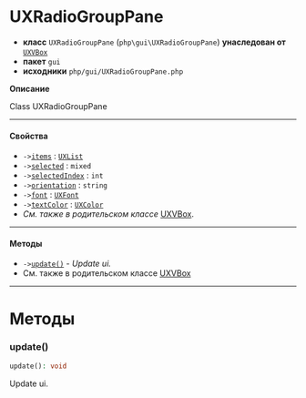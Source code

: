 # UXRadioGroupPane

- **класс** `UXRadioGroupPane` (`php\gui\UXRadioGroupPane`) **унаследован от** [`UXVBox`](https://github.com/jphp-group/jphp-gui-ext/blob/master/jphp-gui-ext/api-docs/classes/php/gui/layout/UXVBox.ru.md)
- **пакет** `gui`
- **исходники** `php/gui/UXRadioGroupPane.php`

**Описание**

Class UXRadioGroupPane

---

#### Свойства

- `->`[`items`](#prop-items) : [`UXList`](https://github.com/jphp-group/jphp-gui-ext/blob/master/jphp-gui-ext/api-docs/classes/php/gui/UXList.ru.md)
- `->`[`selected`](#prop-selected) : `mixed`
- `->`[`selectedIndex`](#prop-selectedindex) : `int`
- `->`[`orientation`](#prop-orientation) : `string`
- `->`[`font`](#prop-font) : [`UXFont`](https://github.com/jphp-group/jphp-gui-ext/blob/master/jphp-gui-ext/api-docs/classes/php/gui/text/UXFont.ru.md)
- `->`[`textColor`](#prop-textcolor) : [`UXColor`](https://github.com/jphp-group/jphp-gui-ext/blob/master/jphp-gui-ext/api-docs/classes/php/gui/paint/UXColor.ru.md)
- *См. также в родительском классе* [UXVBox](https://github.com/jphp-group/jphp-gui-ext/blob/master/jphp-gui-ext/api-docs/classes/php/gui/layout/UXVBox.ru.md).

---

#### Методы

- `->`[`update()`](#method-update) - _Update ui._
- См. также в родительском классе [UXVBox](https://github.com/jphp-group/jphp-gui-ext/blob/master/jphp-gui-ext/api-docs/classes/php/gui/layout/UXVBox.ru.md)

---
# Методы

<a name="method-update"></a>

### update()
```php
update(): void
```
Update ui.